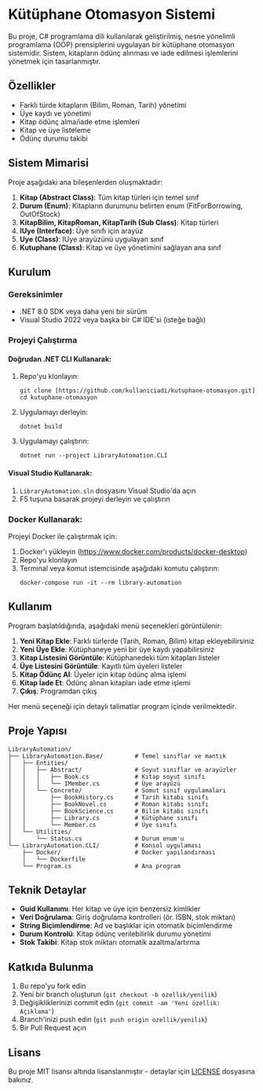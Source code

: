 # Kütüphane Otomasyon Sistemi

Bu proje, C# programlama dili kullanılarak geliştirilmiş, nesne yönelimli programlama (OOP) prensiplerini uygulayan bir kütüphane otomasyon sistemidir. Sistem, kitapların ödünç alınması ve iade edilmesi işlemlerini yönetmek için tasarlanmıştır.

## Özellikler

- Farklı türde kitapların (Bilim, Roman, Tarih) yönetimi
- Üye kaydı ve yönetimi
- Kitap ödünç alma/iade etme işlemleri
- Kitap ve üye listeleme
- Ödünç durumu takibi

## Sistem Mimarisi

Proje aşağıdaki ana bileşenlerden oluşmaktadır:

1. **Kitap (Abstract Class)**: Tüm kitap türleri için temel sınıf
2. **Durum (Enum)**: Kitapların durumunu belirten enum (FitForBorrowing, OutOfStock)
3. **KitapBilim, KitapRoman, KitapTarih (Sub Class)**: Kitap türleri
4. **IUye (Interface)**: Üye sınıfı için arayüz
5. **Uye (Class)**: IUye arayüzünü uygulayan sınıf
6. **Kutuphane (Class)**: Kitap ve üye yönetimini sağlayan ana sınıf

## Kurulum

### Gereksinimler

- .NET 8.0 SDK veya daha yeni bir sürüm
- Visual Studio 2022 veya başka bir C# IDE'si (isteğe bağlı)

### Projeyi Çalıştırma

#### Doğrudan .NET CLI Kullanarak:

1. Repo'yu klonlayın:
   ```
   git clone [https://github.com/kullaniciadi/kutuphane-otomasyon.git]
   cd kutuphane-otomasyon
   ```

2. Uygulamayı derleyin:
   ```
   dotnet build
   ```

3. Uygulamayı çalıştırın:
   ```
   dotnet run --project LibraryAutomation.CLI
   ```

#### Visual Studio Kullanarak:

1. `LibraryAutomation.sln` dosyasını Visual Studio'da açın
2. F5 tuşuna basarak projeyi derleyin ve çalıştırın

### Docker Kullanarak:

Projeyi Docker ile çalıştırmak için:

1. Docker'ı yükleyin (https://www.docker.com/products/docker-desktop)
2. Repo'yu klonlayın
3. Terminal veya komut istemcisinde aşağıdaki komutu çalıştırın:
   ```
   docker-compose run -it --rm library-automation
   ```

## Kullanım

Program başlatıldığında, aşağıdaki menü seçenekleri görüntülenir:

1. **Yeni Kitap Ekle**: Farklı türlerde (Tarih, Roman, Bilim) kitap ekleyebilirsiniz
2. **Yeni Üye Ekle**: Kütüphaneye yeni bir üye kaydı yapabilirsiniz
3. **Kitap Listesini Görüntüle**: Kütüphanedeki tüm kitapları listeler
4. **Üye Listesini Görüntüle**: Kayıtlı tüm üyeleri listeler
5. **Kitap Ödünç Al**: Üyeler için kitap ödünç alma işlemi
6. **Kitap İade Et**: Ödünç alınan kitapları iade etme işlemi
7. **Çıkış**: Programdan çıkış

Her menü seçeneği için detaylı talimatlar program içinde verilmektedir.

## Proje Yapısı

```
LibraryAutomation/
├── LibraryAutomation.Base/         # Temel sınıflar ve mantık
│   ├── Entities/
│   │   ├── Abstract/               # Soyut sınıflar ve arayüzler
│   │   │   ├── Book.cs             # Kitap soyut sınıfı
│   │   │   └── IMember.cs          # Üye arayüzü
│   │   └── Concrete/               # Somut sınıf uygulamaları
│   │       ├── BookHistory.cs      # Tarih kitabı sınıfı
│   │       ├── BookNovel.cs        # Roman kitabı sınıfı
│   │       ├── BookScience.cs      # Bilim kitabı sınıfı
│   │       ├── Library.cs          # Kütüphane sınıfı
│   │       └── Member.cs           # Üye sınıfı
│   └── Utilities/
│       └── Status.cs               # Durum enum'u
└── LibraryAutomation.CLI/          # Konsol uygulaması
    ├── Docker/                     # Docker yapılandırması
    │   └── Dockerfile
    └── Program.cs                  # Ana program
```

## Teknik Detaylar

- **Guid Kullanımı**: Her kitap ve üye için benzersiz kimlikler
- **Veri Doğrulama**: Giriş doğrulama kontrolleri (ör. ISBN, stok miktarı)
- **String Biçimlendirme**: Ad ve başlıklar için otomatik biçimlendirme
- **Durum Kontrolü**: Kitap ödünç verilebilirlik durumu yönetimi
- **Stok Takibi**: Kitap stok miktarı otomatik azaltma/artırma

## Katkıda Bulunma

1. Bu repo'yu fork edin
2. Yeni bir branch oluşturun (`git checkout -b ozellik/yenilik`)
3. Değişikliklerinizi commit edin (`git commit -am 'Yeni özellik: Açıklama'`)
4. Branch'inizi push edin (`git push origin ozellik/yenilik`)
5. Bir Pull Request açın

## Lisans

Bu proje MIT lisansı altında lisanslanmıştır - detaylar için [LICENSE](LICENSE) dosyasına bakınız.
